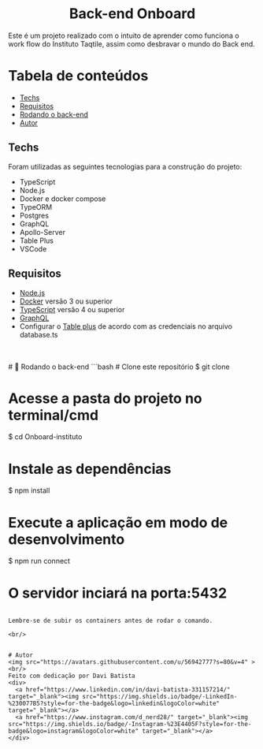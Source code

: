 <h1 align="center">Back-end Onboard</h1> 

Este é um projeto realizado com o intuito de aprender como funciona o work flow do Instituto Taqtile, assim como desbravar o mundo do Back end.
#

# Tabela de conteúdos
<!--ts-->
* [Techs](##Techs)
* [Requisitos](##Requisitos)
* [Rodando o back-end](#Rodando-o-back-end)
* [Autor](##Autor)
<!--te--> 

## Techs
Foram utilizadas as seguintes tecnologias para a construção do projeto:
* TypeScript
* Node.js
* Docker e docker compose
* TypeORM
* Postgres
* GraphQL
* Apollo-Server
* Table Plus
* VSCode

## Requisitos
* [Node.js](https://nodejs.org/en/)
* [Docker](https://www.docker.com) versão 3 ou superior 
* [TypeScript](https://www.typescriptlang.org) versão 4 ou superior
* [GraphQL](https://graphql.org)
* Configurar o [Table plus](https://tableplus.com) de acordo com as credenciais no arquivo database.ts
<br/>
<br/>
# 🎲 Rodando o back-end
```bash
# Clone este repositório
$ git clone <https://github.com/Davi-s-Brain/Onboard-instituto>

# Acesse a pasta do projeto no terminal/cmd
$ cd Onboard-instituto

# Instale as dependências
$ npm install

# Execute a aplicação em modo de desenvolvimento
$ npm run connect

# O servidor inciará na porta:5432
```

Lembre-se de subir os containers antes de rodar o comando.

<br/>


# Autor
<img src="https://avatars.githubusercontent.com/u/56942777?s=80&v=4" ><br/>
Feito com dedicação por Davi Batista
<div>
  <a href="https://www.linkedin.com/in/davi-batista-331157214/" target="_blank"><img src="https://img.shields.io/badge/-LinkedIn-%230077B5?style=for-the-badge&logo=linkedin&logoColor=white" target="_blank"></a>
  <a href="https://www.instagram.com/d_nerd28/" target="_blank"><img src="https://img.shields.io/badge/-Instagram-%23E4405F?style=for-the-badge&logo=instagram&logoColor=white" target="_blank"></a>
</div>
